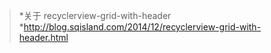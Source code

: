 >*关于 recyclerview-grid-with-header 
*http://blog.sqisland.com/2014/12/recyclerview-grid-with-header.html